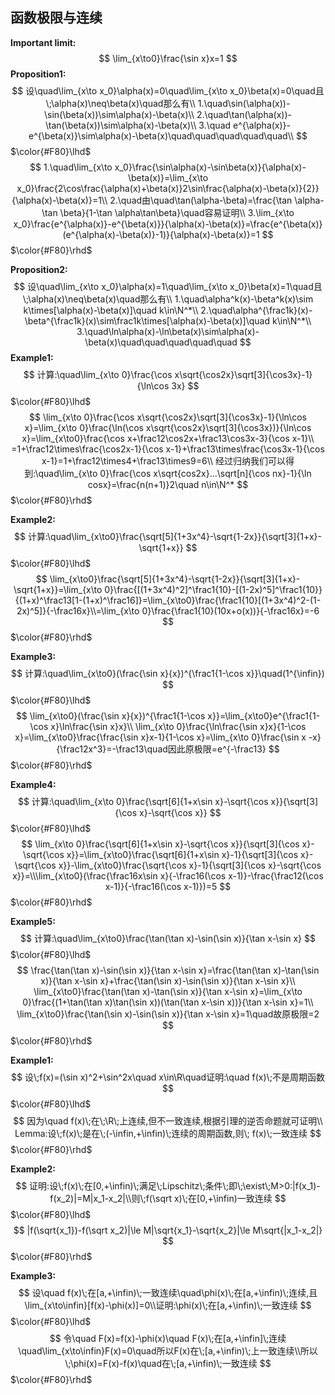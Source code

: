 ## 函数极限与连续

**Important limit:**
$$
\lim_{x\to0}\frac{\sin x}x=1
$$
**Proposition1:**
$$
设\quad\lim_{x\to x_0}\alpha(x)=0\quad\lim_{x\to x_0}\beta(x)=0\quad且\;\alpha(x)\neq\beta(x)\quad那么有\\
1.\quad\sin(\alpha(x))-\sin(\beta(x))\sim\alpha(x)-\beta(x)\\
2.\quad\tan(\alpha(x))-\tan(\beta(x))\sim\alpha(x)-\beta(x)\\
3.\quad e^{\alpha(x)}-e^{\beta(x)}\sim\alpha(x)-\beta(x)\quad\quad\quad\quad\quad\\
$$
$\color{#F80}\lhd$
$$
1.\quad\lim_{x\to x_0}\frac{\sin\alpha(x)-\sin\beta(x)}{\alpha(x)-\beta(x)}=\lim_{x\to x_0}\frac{2\cos\frac{\alpha(x)+\beta(x)}2\sin\frac{\alpha(x)-\beta(x)}{2}}{\alpha(x)-\beta(x)}=1\\
2.\quad由\quad\tan(\alpha-\beta)=\frac{\tan \alpha-\tan \beta}{1-\tan \alpha\tan\beta}\quad容易证明\\
3.\lim_{x\to x_0}\frac{e^{\alpha(x)}-e^{\beta(x)}}{\alpha(x)-\beta(x)}=\frac{e^{\beta(x)}(e^{\alpha(x)-\beta(x)}-1)}{\alpha(x)-\beta(x)}=1
$$
$\color{#F80}\rhd$

**Proposition2:**
$$
设\quad\lim_{x\to x_0}\alpha(x)=1\quad\lim_{x\to x_0}\beta(x)=1\quad且\;\alpha(x)\neq\beta(x)\quad那么有\\
1.\quad\alpha^k(x)-\beta^k(x)\sim k\times[\alpha(x)-\beta(x)]\quad k\in\N^*\\
2.\quad\alpha^{\frac1k}(x)-\beta^{\frac1k}(x)\sim\frac1k\times[\alpha(x)-\beta(x)]\quad k\in\N^*\\
3.\quad\ln\alpha(x)-\ln\beta(x)\sim\alpha(x)-\beta(x)\quad\quad\quad\quad\quad
$$
**Example1:**
$$
计算:\quad\lim_{x\to 0}\frac{\cos x\sqrt{\cos2x}\sqrt[3]{\cos3x}-1}{\ln\cos 3x}
$$
$\color{#F80}\lhd$
$$
\lim_{x\to 0}\frac{\cos x\sqrt{\cos2x}\sqrt[3]{\cos3x}-1}{\ln\cos x}=\lim_{x\to 0}\frac{\ln(\cos x\sqrt{\cos2x}\sqrt[3]{\cos3x})}{\ln\cos x}=\lim_{x\to0}\frac{\cos x+\frac12\cos2x+\frac13\cos3x-3}{\cos x-1}\\
=1+\frac12\times\frac{\cos2x-1}{\cos x-1}+\frac13\times\frac{\cos3x-1}{\cos x-1}=1+\frac12\times4+\frac13\times9=6\\
经过归纳我们可以得到:\quad\lim_{x\to 0}\frac{\cos x\sqrt{cos2x}...\sqrt[n]{\cos nx}-1}{\ln cosx}=\frac{n(n+1)}2\quad n\in\N^*
$$
$\color{#F80}\rhd$

**Example2:**
$$
计算:\quad\lim_{x\to0}\frac{\sqrt[5]{1+3x^4}-\sqrt{1-2x}}{\sqrt[3]{1+x}-\sqrt{1+x}}
$$
$\color{#F80}\lhd$
$$
\lim_{x\to0}\frac{\sqrt[5]{1+3x^4}-\sqrt{1-2x}}{\sqrt[3]{1+x}-\sqrt{1+x}}=\lim_{x\to 0}\frac{[(1+3x^4)^2]^\frac1{10}-[(1-2x)^5]^\frac1{10}}{(1+x)^\frac13[1-(1+x)^\frac16]}=\lim_{x\to0}\frac{\frac1{10}[(1+3x^4)^2-(1-2x)^5]}{-\frac16x}\\=\lim_{x\to 0}\frac{\frac1{10}(10x+o(x))}{-\frac16x}=-6
$$
$\color{#F80}\rhd$

**Example3:**
$$
计算:\quad\lim_{x\to0}(\frac{\sin x}{x})^{\frac1{1-\cos x}}\quad(1^{\infin})
$$
$\color{#F80}\lhd$
$$
\lim_{x\to0}(\frac{\sin x}{x})^{\frac1{1-\cos x}}=\lim_{x\to0}e^{\frac1{1-\cos x}\ln\frac{\sin x}x}\\
\lim_{x\to 0}\frac{\ln\frac{\sin x}x}{1-\cos x}=\lim_{x\to0}\frac{\frac{\sin x}x-1}{1-\cos x}=\lim_{x\to 0}\frac{\sin x -x}{\frac12x^3}=-\frac13\quad因此原极限=e^{-\frac13}
$$
$\color{#F80}\rhd$

**Example4:**
$$
计算:\quad\lim_{x\to 0}\frac{\sqrt[6]{1+x\sin x}-\sqrt{\cos x}}{\sqrt[3]{\cos x}-\sqrt{\cos x}}
$$
$\color{#F80}\lhd$
$$
\lim_{x\to 0}\frac{\sqrt[6]{1+x\sin x}-\sqrt{\cos x}}{\sqrt[3]{\cos x}-\sqrt{\cos x}}=\lim_{x\to0}\frac{\sqrt[6]{1+x\sin x}-1}{\sqrt[3]{\cos x}-\sqrt{\cos x}}-\lim_{x\to0}\frac{\sqrt{\cos x}-1}{\sqrt[3]{\cos x}-\sqrt{\cos x}}=\\\lim_{x\to0}(\frac{\frac16x\sin x}{-\frac16(\cos x-1)}-\frac{\frac12(\cos x-1)}{-\frac16(\cos x-1)})=5
$$
$\color{#F80}\rhd$

**Example5:**
$$
计算:\quad\lim_{x\to0}\frac{\tan(\tan x)-\sin(\sin x)}{\tan x-\sin x}
$$
$\color{#F80}\lhd$
$$
\frac{\tan(\tan x)-\sin(\sin x)}{\tan x-\sin x}=\frac{\tan(\tan x)-\tan(\sin x)}{\tan x-\sin x}+\frac{\tan(\sin x)-\sin(\sin x)}{\tan x-\sin x}\\
\lim_{x\to0}\frac{\tan(\tan x)-\tan(\sin x)}{\tan x-\sin x}=\lim_{x\to 0}\frac{(1+\tan(\tan x)\tan(\sin x))(\tan(\tan x-\sin x))}{\tan x-\sin x}=1\\
\lim_{x\to0}\frac{\tan(\sin x)-\sin(\sin x)}{\tan x-\sin x}=1\quad故原极限=2
$$
$\color{#F80}\rhd$

**Example1:**
$$
设\;f(x)=(\sin x)^2+\sin^2x\quad x\in\R\quad证明:\quad f(x)\;不是周期函数
$$
$\color{#F80}\lhd$
$$
因为\quad f(x)\;在\;\R\;上连续,但不一致连续,根据引理的逆否命题就可证明\\
Lemma:设\;f(x)\;是在\;(-\infin,+\infin)\;连续的周期函数,则\; f(x)\;一致连续
$$
$\color{#F80}\rhd$

**Example2:**
$$
证明:设\;f(x)\;在[0,+\infin)\;满足\;Lipschitz\;条件\;即\;\exist\;M>0:|f(x_1)-f(x_2)|=M|x_1-x_2|\\则\;f(\sqrt x)\;在[0,+\infin)一致连续
$$
$\color{#F80}\lhd$
$$
|f(\sqrt{x_1})-f(\sqrt x_2)|\le M|\sqrt{x_1}-\sqrt{x_2}|\le M\sqrt{|x_1-x_2|}
$$
$\color{#F80}\rhd$

**Example3:**
$$
设\quad f(x)\;在[a,+\infin)\;一致连续\quad\phi(x)\;在[a,+\infin)\;连续,且\lim_{x\to\infin}[f(x)-\phi(x)]=0\\证明:\phi(x)\;在[a,+\infin)\;一致连续
$$
$\color{#F80}\lhd$
$$
令\quad F(x)=f(x)-\phi(x)\quad F(x)\;在[a,+\infin]\;连续\quad\lim_{x\to\infin}F(x)=0\quad所以F(x)在\;[a,+\infin)\;上一致连续\\所以\;\phi(x)=F(x)-f(x)\quad在\;[a,+\infin)\;一致连续
$$
$\color{#F80}\rhd$

